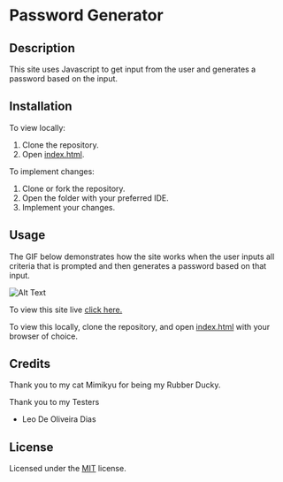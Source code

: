 # Password Generator

## Description 

This site uses Javascript to get input from the user and generates a password based on the input.

## Installation

To view locally:
1. Clone the repository.
2. Open [index.html](index.html).

To implement changes:
1. Clone or fork the repository.
2. Open the folder with your preferred IDE.
3. Implement your changes.


## Usage 

The GIF below demonstrates how the site works when the user inputs all criteria that is prompted and then generates a password based on that input.   

![Alt Text](https://media.giphy.com/media/wjC5ZuLmdwHwJaLChs/giphy.gif)

To view this site live [click here.](https://shelb-doc.github.io/password-generator/)

To view this locally, clone the repository, and open [index.html](index.html) with your browser of choice.


## Credits

Thank you to my cat Mimikyu for being my Rubber Ducky.

Thank you to my Testers
* Leo De Oliveira Dias

## License

Licensed under the [MIT](LICENSE.txt) license.